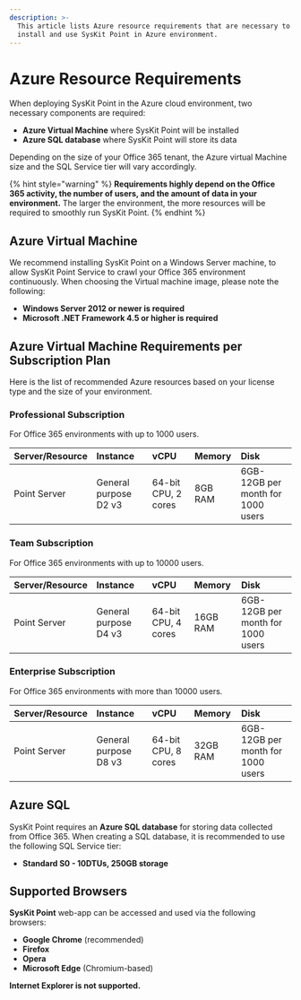 ```yaml
---
description: >-
  This article lists Azure resource requirements that are necessary to
  install and use SysKit Point in Azure environment.
---
```


# Azure Resource Requirements

When deploying SysKit Point in the Azure cloud environment, two necessary components are required:
* **Azure Virtual Machine** where SysKit Point will be installed
* **Azure SQL database** where SysKit Point will store its data 

Depending on the size of your Office 365 tenant, the Azure virtual Machine size and the SQL Service tier will vary accordingly.

{% hint style="warning" %}
**Requirements highly depend on the Office 365 activity, the number of users, and the amount of data in your environment.** The larger the environment, the more resources will be required to smoothly run SysKit Point.
{% endhint %}

## Azure Virtual Machine

We recommend installing SysKit Point on a Windows Server machine, to allow SysKit Point Service to crawl your Office 365 environment continuously. When choosing the Virtual machine image, please note the following:

* **Windows Server 2012 or newer is required** 
* **Microsoft .NET Framework 4.5 or higher is required**

## Azure Virtual Machine Requirements per Subscription Plan

Here is the list of recommended Azure resources based on your license type and the size of your environment.

### Professional Subscription

For Office 365 environments with up to 1000 users.

| Server/Resource | Instance | vCPU | Memory | Disk | 
| :--- | :--- | :--- | :--- | :--- | 
| Point Server | General purpose D2 v3 | 64-bit CPU, 2 cores | 8GB RAM | 6GB-12GB per month for 1000 users |

### Team Subscription

For Office 365 environments with up to 10000 users.

| Server/Resource | Instance | vCPU | Memory | Disk | 
| :--- | :--- | :--- | :--- | :--- |
| Point Server | General purpose D4 v3 | 64-bit CPU, 4 cores | 16GB RAM | 6GB-12GB per month for 1000 users |

### Enterprise Subscription

For Office 365 environments with more than 10000 users.

| Server/Resource | Instance | vCPU | Memory | Disk |
| :--- | :--- | :--- | :--- | :--- | 
| Point Server | General purpose D8 v3 | 64-bit CPU, 8 cores | 32GB RAM | 6GB-12GB per month for 1000 users |

## Azure SQL

SysKit Point requires an **Azure SQL database** for storing data collected from Office 365. When creating a SQL database, it is recommended to use the following SQL Service tier:   
* **Standard S0 - 10DTUs, 250GB storage**

## Supported Browsers

**SysKit Point** web-app can be accessed and used via the following browsers:

* **Google Chrome** \(recommended\)
* **Firefox**
* **Opera**
* **Microsoft Edge** \(Chromium-based\)

**Internet Explorer is not supported.**